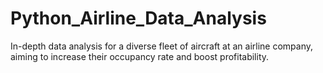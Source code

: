 # Python_Airline_Data_Analysis
 In-depth data analysis for a diverse fleet of aircraft at an airline company, aiming to increase their occupancy rate and boost profitability.
